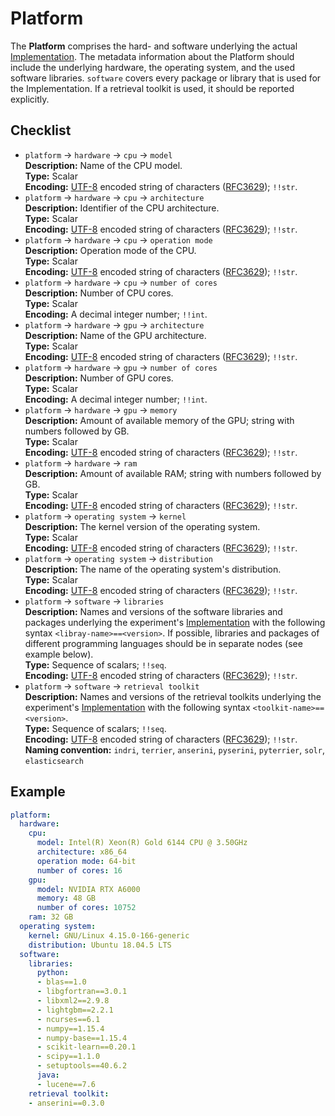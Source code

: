 # Platform

The **Platform** comprises the hard- and software underlying the actual [Implementation](../implementation). The metadata information about the Platform should include the underlying hardware, the operating system, and the used software libraries. `software` covers every package or library that is used for the Implementation. If a retrieval toolkit is used, it should be reported explicitly.

## Checklist

- `platform` &rarr; `hardware` &rarr; `cpu` &rarr; `model`  
**Description:** Name of the CPU model.  
**Type:** Scalar  
**Encoding:** [UTF-8](https://www.unicode.org/main.html) encoded string of characters ([RFC3629](https://www.ietf.org/rfc/rfc3629.txt)); `!!str`.  
- `platform` &rarr; `hardware` &rarr; `cpu` &rarr; `architecture`  
**Description:** Identifier of the CPU architecture.  
**Type:** Scalar  
**Encoding:** [UTF-8](https://www.unicode.org/main.html) encoded string of characters ([RFC3629](https://www.ietf.org/rfc/rfc3629.txt)); `!!str`.  
- `platform` &rarr; `hardware` &rarr; `cpu` &rarr; `operation mode`  
**Description:** Operation mode of the CPU.  
**Type:** Scalar  
**Encoding:** [UTF-8](https://www.unicode.org/main.html) encoded string of characters ([RFC3629](https://www.ietf.org/rfc/rfc3629.txt)); `!!str`.  
- `platform` &rarr; `hardware` &rarr; `cpu` &rarr; `number of cores`  
**Description:** Number of CPU cores.  
**Type:** Scalar  
**Encoding:** A decimal integer number; `!!int`.    
- `platform` &rarr; `hardware` &rarr; `gpu` &rarr; `architecture`  
**Description:** Name of the GPU architecture.  
**Type:** Scalar  
**Encoding:** [UTF-8](https://www.unicode.org/main.html) encoded string of characters ([RFC3629](https://www.ietf.org/rfc/rfc3629.txt)); `!!str`.   
- `platform` &rarr; `hardware` &rarr; `gpu` &rarr; `number of cores`  
**Description:** Number of GPU cores.    
**Type:** Scalar  
**Encoding:** A decimal integer number; `!!int`.    
- `platform` &rarr; `hardware` &rarr; `gpu` &rarr; `memory`  
**Description:** Amount of available memory of the GPU; string with numbers followed by GB.  
**Type:** Scalar    
**Encoding:** [UTF-8](https://www.unicode.org/main.html) encoded string of characters ([RFC3629](https://www.ietf.org/rfc/rfc3629.txt)); `!!str`.  
- `platform` &rarr; `hardware` &rarr; `ram`   
**Description:** Amount of available RAM; string with numbers followed by GB.  
**Type:** Scalar  
**Encoding:** [UTF-8](https://www.unicode.org/main.html) encoded string of characters ([RFC3629](https://www.ietf.org/rfc/rfc3629.txt)); `!!str`. 
- `platform` &rarr; `operating system` &rarr; `kernel`  
**Description:** The kernel version of the operating system.  
**Type:** Scalar  
**Encoding:**  [UTF-8](https://www.unicode.org/main.html) encoded string of characters ([RFC3629](https://www.ietf.org/rfc/rfc3629.txt)); `!!str`.  
- `platform` &rarr; `operating system` &rarr; `distribution`   
**Description:** The name of the operating system's distribution.   
**Type:** Scalar  
**Encoding:** [UTF-8](https://www.unicode.org/main.html) encoded string of characters ([RFC3629](https://www.ietf.org/rfc/rfc3629.txt)); `!!str`.  
- `platform` &rarr; `software` &rarr; `libraries`  
**Description:** Names and versions of the software libraries and packages underlying the experiment's [Implementation](../implementation) with the following syntax `<libray-name>==<version>`. If possible, libraries and packages of different programming languages should be in separate nodes (see example below).   
**Type:** Sequence of scalars; `!!seq`.  
**Encoding:** [UTF-8](https://www.unicode.org/main.html) encoded string of characters ([RFC3629](https://www.ietf.org/rfc/rfc3629.txt)); `!!str`.  
- `platform` &rarr; `software` &rarr; `retrieval toolkit`  
**Description:** Names and versions of the retrieval toolkits underlying the experiment's [Implementation](../implementation) with the following syntax `<toolkit-name>==<version>`.  
**Type:** Sequence of scalars; `!!seq`.  
**Encoding:** [UTF-8](https://www.unicode.org/main.html) encoded string of characters ([RFC3629](https://www.ietf.org/rfc/rfc3629.txt)); `!!str`.    
**Naming convention:** `indri`, `terrier`, `anserini`, `pyserini`, `pyterrier`, `solr`, `elasticsearch`  

## Example

```YAML
platform:
  hardware:
    cpu:
      model: Intel(R) Xeon(R) Gold 6144 CPU @ 3.50GHz
      architecture: x86_64
      operation mode: 64-bit
      number of cores: 16
    gpu:
      model: NVIDIA RTX A6000
      memory: 48 GB
      number of cores: 10752
    ram: 32 GB
  operating system:
    kernel: GNU/Linux 4.15.0-166-generic
    distribution: Ubuntu 18.04.5 LTS
  software:
    libraries:
      python:
      - blas==1.0
      - libgfortran==3.0.1
      - libxml2==2.9.8
      - lightgbm==2.2.1
      - ncurses==6.1
      - numpy==1.15.4
      - numpy-base==1.15.4
      - scikit-learn==0.20.1
      - scipy==1.1.0
      - setuptools==40.6.2
      java:
      - lucene==7.6
    retrieval toolkit:
    - anserini==0.3.0
```
